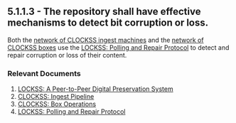 ## 5.1.1.3 - The repository shall have effective mechanisms to detect bit corruption or loss.

Both the [network of CLOCKSS ingest
machines](CLOCKSS:_Ingest_Pipeline "wikilink") and the [network of
CLOCKSS boxes](CLOCKSS:_Box_Operations "wikilink") use the [LOCKSS:
Polling and Repair
Protocol](LOCKSS:_Polling_and_Repair_Protocol "wikilink") to detect and
repair corruption or loss of their content.

### Relevant Documents

1.  [LOCKSS: A Peer-to-Peer Digital Preservation
    System](http://dx.doi.org/10.1145/1047915.1047917)
2.  [CLOCKSS: Ingest Pipeline](CLOCKSS:_Ingest_Pipeline "wikilink")
3.  [CLOCKSS: Box Operations](CLOCKSS:_Box_Operations "wikilink")
4.  [LOCKSS: Polling and Repair
    Protocol](LOCKSS:_Polling_and_Repair_Protocol "wikilink")